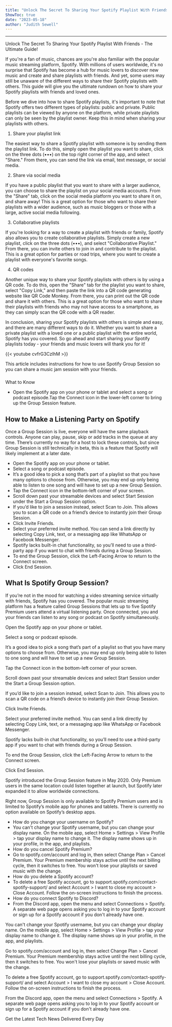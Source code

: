 ```yaml
---
title: "Unlock The Secret To Sharing Your Spotify Playlist With Friends - The Ultimate Guide!"
ShowToc: true 
date: "2023-05-18"
author: "Judith Sewell"
---
```

*****
Unlock The Secret To Sharing Your Spotify Playlist With Friends - The Ultimate Guide!

If you're a fan of music, chances are you're also familiar with the popular music streaming platform, Spotify. With millions of users worldwide, it's no surprise that Spotify has become a hub for music lovers to discover new music and create and share playlists with friends. And yet, some users may still be unaware of the different ways to share their Spotify playlists with others. This guide will give you the ultimate rundown on how to share your Spotify playlists with friends and loved ones.

Before we dive into how to share Spotify playlists, it's important to note that Spotify offers two different types of playlists: public and private. Public playlists can be viewed by anyone on the platform, while private playlists can only be seen by the playlist owner. Keep this in mind when sharing your playlists with others.

1. Share your playlist link

The easiest way to share a Spotify playlist with someone is by sending them the playlist link. To do this, simply open the playlist you want to share, click on the three dots (•••) on the top right corner of the app, and select "Share." From there, you can send the link via email, text message, or social media.

2. Share via social media

If you have a public playlist that you want to share with a larger audience, you can choose to share the playlist on your social media accounts. From the "Share" tab, click on the social media platform you want to share it on, and share away! This is a great option for those who want to share their playlists with a wider audience, such as music bloggers or those with a large, active social media following.

3. Collaborative playlists

If you're looking for a way to create a playlist with friends or family, Spotify also allows you to create collaborative playlists. Simply create a new playlist, click on the three dots (•••), and select "Collaborative Playlist." From there, you can invite others to join in and contribute to the playlist. This is a great option for parties or road trips, where you want to create a playlist with everyone's favorite songs.

4. QR codes

Another unique way to share your Spotify playlists with others is by using a QR code. To do this, open the "Share" tab for the playlist you want to share, select "Copy Link," and then paste the link into a QR code generating website like QR Code Monkey. From there, you can print out the QR code and share it with others. This is a great option for those who want to share their playlists with friends who may not have access to a smartphone, as they can simply scan the QR code with a QR reader.

In conclusion, sharing your Spotify playlists with others is simple and easy, and there are many different ways to do it. Whether you want to share a private playlist with a loved one or a public playlist with the entire world, Spotify has you covered. So go ahead and start sharing your Spotify playlists today - your friends and music lovers will thank you for it!

{{< youtube cvfrG3CzlhM >}} 




This article includes instructions for how to use Spotify Group Session so you can share a music jam session with your friends.

 
### 
What to Know
 
- Open the Spotify app on your phone or tablet and select a song or podcast episode.Tap the Connect icon in the lower-left corner to bring up the Group Session feature.

 
##   How to Make a Listening Party on Spotify  
 

Once a Group Session is live, everyone will have the same playback controls. Anyone can play, pause, skip or add tracks in the queue at any time. There’s currently no way for a host to lock these controls, but since Group Session is still technically in beta, this is a feature that Spotify will likely implement at a later date.

 
- Open the Spotify app on your phone or tablet.
 - Select a song or podcast episode.
 - It’s a good idea to pick a song that’s part of a playlist so that you have many options to choose from. Otherwise, you may end up only being able to listen to one song and will have to set up a new Group Session.
 - Tap the Connect icon in the bottom-left corner of your screen.
 - Scroll down past your streamable devices and select Start Session under the Start a Group Session option.
 - If you’d like to join a session instead, select Scan to Join. This allows you to scan a QR code on a friend’s device to instantly join their Group Session.
 - Click Invite Friends.
 - Select your preferred invite method. You can send a link directly by selecting Copy Link, text, or a messaging app like WhatsApp or Facebook Messenger.
 - Spotify lacks built-in chat functionality, so you’ll need to use a third-party app if you want to chat with friends during a Group Session.
 - To end the Group Session, click the Left-Facing Arrow to return to the Connect screen.
 - Click End Session.

 
##   What Is Spotify Group Session?  
 

If you’re not in the mood for watching a video streaming service virtually with friends, Spotify has you covered. The popular music streaming platform has a feature called Group Sessions that lets up to five Spotify Premium users attend a virtual listening party. Once connected, you and your friends can listen to any song or podcast on Spotify simultaneously. 

 

Open the Spotify app on your phone or tablet.

 

Select a song or podcast episode.

 
It’s a good idea to pick a song that’s part of a playlist so that you have many options to choose from. Otherwise, you may end up only being able to listen to one song and will have to set up a new Group Session.
 

Tap the Connect icon in the bottom-left corner of your screen.

 

Scroll down past your streamable devices and select Start Session under the Start a Group Session option.

 
If you’d like to join a session instead, select Scan to Join. This allows you to scan a QR code on a friend’s device to instantly join their Group Session.
 

Click Invite Friends.

 

Select your preferred invite method. You can send a link directly by selecting Copy Link, text, or a messaging app like WhatsApp or Facebook Messenger.

 
Spotify lacks built-in chat functionality, so you’ll need to use a third-party app if you want to chat with friends during a Group Session.
 

To end the Group Session, click the Left-Facing Arrow to return to the Connect screen.

 

Click End Session.

 

Spotify introduced the Group Session feature in May 2020. Only Premium users in the same location could listen together at launch, but Spotify later expanded it to allow worldwide connections.

 

Right now, Group Session is only available to Spotify Premium users and is limited to Spotify’s mobile app for phones and tablets. There is currently no option available on Spotify’s desktop apps.

 
- How do you change your username on Spotify?
 - You can't change your Spotify username, but you can change your display name. On the mobile app, select Home > Settings > View Profile > tap your display name to change it. The display name shows up in your profile, in the app, and playlists.
 - How do you cancel Spotify Premium?
 - Go to spotify.com/account and log in, then select Change Plan > Cancel Premium. Your Premium membership stays active until the next billing cycle, then it switches to free. You won't lose your playlists or saved music with the change.
 - How do you delete a Spotify account?
 - To delete a free Spotify account, go to support.spotify.com/contact-spotify-support/ and select Account > I want to close my account > Close Account. Follow the on-screen instructions to finish the process.
 - How do you connect Spotify to Discord?
 - From the Discord app, open the menu and select Connections > Spotify. A separate web page opens asking you to log in to your Spotify account or sign up for a Spotify account if you don't already have one.

 
You can't change your Spotify username, but you can change your display name. On the mobile app, select Home > Settings > View Profile > tap your display name to change it. The display name shows up in your profile, in the app, and playlists.
 
Go to spotify.com/account and log in, then select Change Plan > Cancel Premium. Your Premium membership stays active until the next billing cycle, then it switches to free. You won't lose your playlists or saved music with the change.
 
To delete a free Spotify account, go to support.spotify.com/contact-spotify-support/ and select Account > I want to close my account > Close Account. Follow the on-screen instructions to finish the process.
 
From the Discord app, open the menu and select Connections > Spotify. A separate web page opens asking you to log in to your Spotify account or sign up for a Spotify account if you don't already have one.
 

Get the Latest Tech News Delivered Every Day




